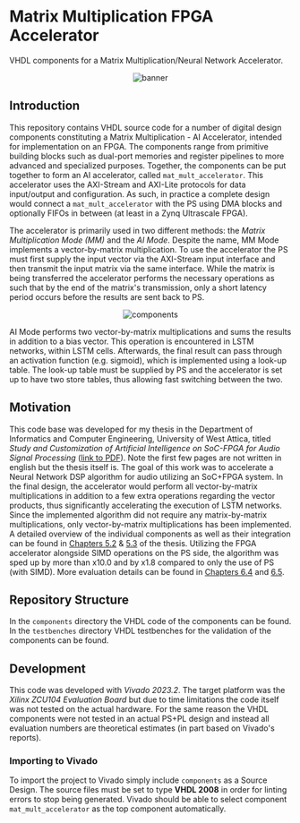 # Matrix Multiplication FPGA Accelerator
VHDL components for a Matrix Multiplication/Neural Network Accelerator.

<p align="center">
 <image src="https://github.com/aiaskarioris/mm_fpga_accelerator/blob/master/images/banner.png?raw=true" alt="banner"></image>
</p>

## Introduction
This repository contains VHDL source code for a number of digital design components constituting a Matrix Multiplication - AI Accelerator, intended for implementation on an FPGA. The components range from primitive building blocks such as dual-port memories and register pipelines to more advanced and specialized purposes. Together, the components can be put together to form an AI accelerator, called `mat_mult_accelerator`. This accelerator uses the AXI-Stream and AXI-Lite protocols for data input/output and configuration. As such, in practice a complete design would connect a `mat_mult_accelerator` with the PS using DMA blocks and optionally FIFOs in between (at least in a Zynq Ultrascale FPGA).

The accelerator is primarily used in two different methods: the *Matrix Multiplication Mode (MM)* and the *AI Mode*. Despite the name, MM Mode implements a vector-by-matrix multiplication. To use the accelerator the PS must first supply the input vector via the AXI-Stream input interface and then transmit the input matrix via the same interface. While the matrix is being transferred the accelerator performs the necessary operations as such that by the end of the matrix's transmission, only a short latency period occurs before the results are sent back to PS.

<p align="center">
 <image src="https://github.com/aiaskarioris/mm_fpga_accelerator/blob/master/images/core_logic_arch.png?raw=true" alt="components"></image>
</p>

AI Mode performs two vector-by-matrix multiplications and sums the results in addition to a bias vector. This operation is encountered in LSTM networks, within LSTM cells. Afterwards, the final result can pass through an activation function (e.g. sigmoid), which is implemented using a look-up table. The look-up table must be supplied by PS and the accelerator is set up to have two store tables, thus allowing fast switching between the two.

## Motivation
This code base was developed for my thesis in the Department of Informatics and Computer Engineering, University of West Attica, titled *Study and Customization of Artificial Intelligence on SoC-FPGA for
Audio Signal Processing* ([link to PDF](https://polynoe.lib.uniwa.gr/xmlui/bitstream/handle/11400/9983/Karioris_19390079.pdf?sequence=1&isAllowed=y)). Note  the first few pages are not written in english but the thesis itself is. The goal of this work was to accelerate a Neural Network DSP algorithm for audio utilizing an SoC+FPGA system. In the final design, the accelerator would perform all vector-by-matrix multiplications in addition to a few extra operations regarding the vector products, thus significantly accelerating the execution of LSTM networks. Since the implemented algorithm did not require any matrix-by-matrix multiplications, only vector-by-matrix multiplications has been implemented. A detailed overview of the individual components as well as their integration can be found in [Chapters 5.2](https://polynoe.lib.uniwa.gr/xmlui/bitstream/handle/11400/9983/Karioris_19390079.pdf?sequence=1&isAllowed=y#section.5.2) & [5.3](https://polynoe.lib.uniwa.gr/xmlui/bitstream/handle/11400/9983/Karioris_19390079.pdf?sequence=1&isAllowed=y#section.5.3) of the thesis. Utilizing the FPGA accelerator alongside SIMD operations on the PS side, the algorithm was sped up by more than x10.0 and by x1.8 compared to only the use of PS (with SIMD). More evaluation details can be found in [Chapters 6.4](https://polynoe.lib.uniwa.gr/xmlui/bitstream/handle/11400/9983/Karioris_19390079.pdf?sequence=1&isAllowed=y#section.6.4) and [6.5](https://polynoe.lib.uniwa.gr/xmlui/bitstream/handle/11400/9983/Karioris_19390079.pdf?sequence=1&isAllowed=y#section.6.5).

## Repository Structure
In the `components` directory the VHDL code of the components can be found. In the `testbenches` directory VHDL testbenches for the validation of the components can be found.

## Development
This code was developed with *Vivado 2023.2*. The target platform was the *Xilinx ZCU104 Evaluation Board* but due to time limitations the code itself was not tested on the actual hardware. For the same reason the VHDL components were not tested in an actual PS+PL design and instead all evaluation numbers are theoretical estimates (in part based on Vivado's reports).

### Importing to Vivado
To import the project to Vivado simply include `components` as a Source Design. The source files must be set to type **VHDL 2008** in order for linting errors to stop being generated. Vivado should be able to select component `mat_mult_accelerator` as the top component automatically. 
